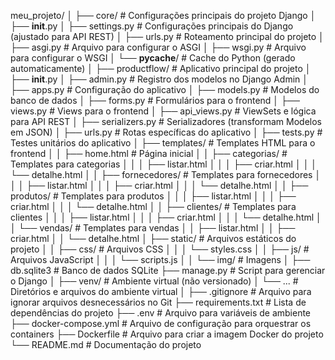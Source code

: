 meu_projeto/
│
├── core/                     # Configurações principais do projeto Django
│   ├── __init__.py
│   ├── settings.py           # Configurações principais do Django (ajustado para API REST)
│   ├── urls.py               # Roteamento principal do projeto
│   ├── asgi.py               # Arquivo para configurar o ASGI
│   ├── wsgi.py               # Arquivo para configurar o WSGI
│   └── __pycache__/          # Cache do Python (gerado automaticamente)
│
├── productflow/              # Aplicativo principal do projeto
│   ├── __init__.py
│   ├── admin.py              # Registro dos modelos no Django Admin
│   ├── apps.py               # Configuração do aplicativo
│   ├── models.py             # Modelos do banco de dados
│   ├── forms.py              # Formulários para o frontend
│   ├── views.py              # Views para o frontend
│   ├── api_views.py          # ViewSets e lógica para API REST
│   ├── serializers.py        # Serializadores (transformam Modelos em JSON)
│   ├── urls.py               # Rotas específicas do aplicativo
│   ├── tests.py              # Testes unitários do aplicativo
│   ├── templates/            # Templates HTML para o frontend
│   │   ├── home.html         # Página inicial
│   │   ├── categorias/       # Templates para categorias
│   │   │   ├── listar.html
│   │   │   ├── criar.html
│   │   │   └── detalhe.html
│   │   ├── fornecedores/     # Templates para fornecedores
│   │   │   ├── listar.html
│   │   │   ├── criar.html
│   │   │   └── detalhe.html
│   │   ├── produtos/         # Templates para produtos
│   │   │   ├── listar.html
│   │   │   ├── criar.html
│   │   │   └── detalhe.html
│   │   ├── clientes/         # Templates para clientes
│   │   │   ├── listar.html
│   │   │   ├── criar.html
│   │   │   └── detalhe.html
│   │   └── vendas/           # Templates para vendas
│   │       ├── listar.html
│   │       ├── criar.html
│   │       └── detalhe.html
│   ├── static/               # Arquivos estáticos do projeto
│   │   ├── css/              # Arquivos CSS
│   │   │   └── styles.css
│   │   ├── js/               # Arquivos JavaScript
│   │   │   └── scripts.js
│   │   └── img/              # Imagens
│
├── db.sqlite3                # Banco de dados SQLite
├── manage.py                 # Script para gerenciar o Django
│
├── venv/                     # Ambiente virtual (não versionado)
│   └── ...                   # Diretórios e arquivos do ambiente virtual
│
├── .gitignore                # Arquivo para ignorar arquivos desnecessários no Git
├── requirements.txt          # Lista de dependências do projeto
├── .env                      # Arquivo para variáveis de ambiente
├── docker-compose.yml        # Arquivo de configuração para orquestrar os containers
├── Dockerfile                # Arquivo para criar a imagem Docker do projeto
└── README.md                 # Documentação do projeto
